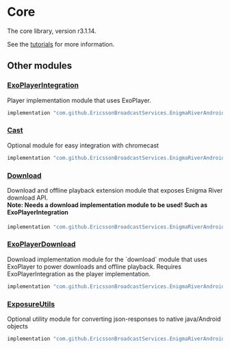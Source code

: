 # Core

The core library, version r3.1.14.

See the [tutorials](tutorials/index.md) for more information.

## Other modules

### [ExoPlayerIntegration](https://github.com/EricssonBroadcastServices/EnigmaRiverAndroidExoPlayerIntegration/tree/r3.1.14)

<p>Player implementation module that uses ExoPlayer.</p>

```gradle
implementation "com.github.EricssonBroadcastServices.EnigmaRiverAndroid:exoplayerintegration:r3.1.14"
```

### [Cast](https://github.com/EricssonBroadcastServices/EnigmaRiverAndroidCast/tree/r3.1.14)

<p>Optional module for easy integration with chromecast</p>

```gradle
implementation "com.github.EricssonBroadcastServices.EnigmaRiverAndroid:cast:r3.1.14"
```

### [Download](https://github.com/EricssonBroadcastServices/EnigmaRiverAndroidDownload/tree/r3.1.14)

<p>Download and offline playback extension module that exposes Enigma River download API.</p>
<h4 style="margin-top: -1em">Note: Needs a download implementation module to be used! Such as ExoPlayerIntegration</h4>

```gradle
implementation "com.github.EricssonBroadcastServices.EnigmaRiverAndroid:download:r3.1.14"
```

### [ExoPlayerDownload](https://github.com/EricssonBroadcastServices/EnigmaRiverAndroidExoPlayerDownload/tree/r3.1.14)

<p>Download implementation module for the `download` module that uses ExoPlayer to power downloads and offline playback. Requires ExoPlayerIntegration as the player implementation.</p>

```gradle
implementation "com.github.EricssonBroadcastServices.EnigmaRiverAndroid:exoPlayerDownload:r3.1.14"
```

### [ExposureUtils](https://github.com/EricssonBroadcastServices/EnigmaRiverAndroidExposureUtils/tree/r3.1.14)

<p>Optional utility module for converting json-responses to native java/Android objects</p>

```gradle
implementation "com.github.EricssonBroadcastServices.EnigmaRiverAndroid:exposureUtils:r3.1.14"
```